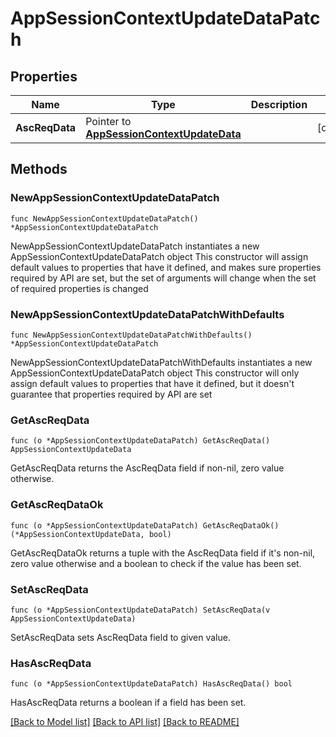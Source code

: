 # AppSessionContextUpdateDataPatch

## Properties

Name | Type | Description | Notes
------------ | ------------- | ------------- | -------------
**AscReqData** | Pointer to [**AppSessionContextUpdateData**](AppSessionContextUpdateData.md) |  | [optional] 

## Methods

### NewAppSessionContextUpdateDataPatch

`func NewAppSessionContextUpdateDataPatch() *AppSessionContextUpdateDataPatch`

NewAppSessionContextUpdateDataPatch instantiates a new AppSessionContextUpdateDataPatch object
This constructor will assign default values to properties that have it defined,
and makes sure properties required by API are set, but the set of arguments
will change when the set of required properties is changed

### NewAppSessionContextUpdateDataPatchWithDefaults

`func NewAppSessionContextUpdateDataPatchWithDefaults() *AppSessionContextUpdateDataPatch`

NewAppSessionContextUpdateDataPatchWithDefaults instantiates a new AppSessionContextUpdateDataPatch object
This constructor will only assign default values to properties that have it defined,
but it doesn't guarantee that properties required by API are set

### GetAscReqData

`func (o *AppSessionContextUpdateDataPatch) GetAscReqData() AppSessionContextUpdateData`

GetAscReqData returns the AscReqData field if non-nil, zero value otherwise.

### GetAscReqDataOk

`func (o *AppSessionContextUpdateDataPatch) GetAscReqDataOk() (*AppSessionContextUpdateData, bool)`

GetAscReqDataOk returns a tuple with the AscReqData field if it's non-nil, zero value otherwise
and a boolean to check if the value has been set.

### SetAscReqData

`func (o *AppSessionContextUpdateDataPatch) SetAscReqData(v AppSessionContextUpdateData)`

SetAscReqData sets AscReqData field to given value.

### HasAscReqData

`func (o *AppSessionContextUpdateDataPatch) HasAscReqData() bool`

HasAscReqData returns a boolean if a field has been set.


[[Back to Model list]](../README.md#documentation-for-models) [[Back to API list]](../README.md#documentation-for-api-endpoints) [[Back to README]](../README.md)


